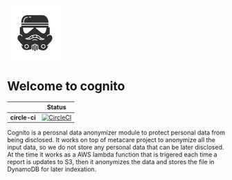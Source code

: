 ![logo](https://github.com/metacare/cognito/blob/master/.github/if_Sed-15_2377464-2.png)

# Welcome to cognito

| | **Status** |
|---|:---:|
|**circle-ci**|[![CircleCI](https://circleci.com/gh/metacare/cognito/tree/master.svg?style=svg)](https://circleci.com/gh/metacare/cognito/tree/master)|


Cognito is a perosnal data anonymizer module to protect personal data from being disclosed. It works on top of metacare project to anonymize all the input data, so we do not store any personal data that can be later disclosed. At the time it works as a AWS lambda function that is trigered each time a report is updates to S3, then it anonymizes the data and stores the file in DynamoDB for later indexation.
